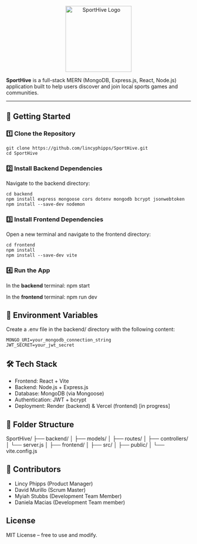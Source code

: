 <p align="center">
  <img src="[https://raw.githubusercontent.com/your-username/SportHive/main/Screenshot%202025-04-22%20155955.png](https://github.com/lincyphipps/SportHive/blob/main/frontend/src/assets/Screenshot%202025-04-22%20155955.png)" alt="SportHive Logo" width="180"/>
</p>

**SportHive** is a full-stack MERN (MongoDB, Express.js, React, Node.js) application built to help users discover and join local sports games and communities.

---

## 🚀 Getting Started

### 1️⃣ Clone the Repository
```
git clone https://github.com/lincyphipps/SportHive.git
cd SportHive
```

### 2️⃣ Install Backend Dependencies
Navigate to the backend directory:
```
cd backend
npm install express mongoose cors dotenv mongodb bcrypt jsonwebtoken
npm install --save-dev nodemon
```
### 3️⃣ Install Frontend Dependencies
Open a new terminal and navigate to the frontend directory:
```
cd frontend
npm install
npm install --save-dev vite
```
### 4️⃣ Run the App
In the **backend** terminal:
npm start

In the **frontend** terminal:
npm run dev

## 🔐 Environment Variables
Create a .env file in the backend/ directory with the following content:
```
MONGO_URI=your_mongodb_connection_string
JWT_SECRET=your_jwt_secret
```

## 🛠️ Tech Stack
- Frontend: React + Vite
- Backend: Node.js + Express.js
- Database: MongoDB (via Mongoose)
- Authentication: JWT + bcrypt
- Deployment: Render (backend) & Vercel (frontend) [in progress]

## 📁 Folder Structure
SportHive/
├── backend/
│   ├── models/
│   ├── routes/
│   ├── controllers/
│   └── server.js
│
├── frontend/
│   ├── src/
│   ├── public/
│   └── vite.config.js

## 👥 Contributors
- Lincy Phipps (Product Manager)
- David Murillo (Scrum Master)
- Myiah Stubbs (Development Team Member)
- Daniela Macias (Development Team member)

## License
MIT License – free to use and modify.
